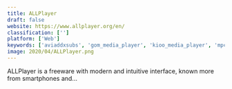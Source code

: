```yaml
---
title: ALLPlayer
draft: false 
website: https://www.allplayer.org/en/
classification: ['']
platform: ['Web']
keywords: ['aviaddxsubs', 'gom_media_player', 'kioo_media_player', 'mpc-be', 'mpc-hc', 'mplayer', 'mx_player', 'mochi-player', 'quicktime_player', 'scorpio_player', 'subtitle_edit', 'subtitle_workshop', 'time_adjuster', 'vlc_media_player', 'windows_media_player', 'splayer.org_splayer']
image: 2020/04/ALLPlayer.png
---
```

ALLPlayer is a freeware with modern and intuitive interface, known more from smartphones and...